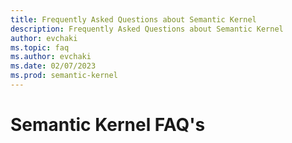 ```yaml
---
title: Frequently Asked Questions about Semantic Kernel
description: Frequently Asked Questions about Semantic Kernel
author: evchaki
ms.topic: faq
ms.author: evchaki
ms.date: 02/07/2023
ms.prod: semantic-kernel
---
```

# Semantic Kernel FAQ's
